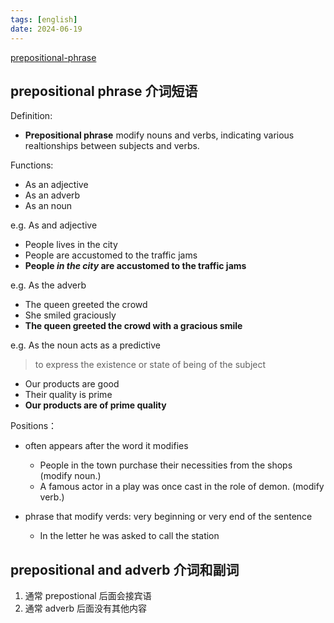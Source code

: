 ```yaml
---
tags: [english]
date: 2024-06-19
---
```


[prepositional-phrase](https://www.grammarly.com/blog/prepositional-phrase/) 

##  prepositional phrase 介词短语

Definition: 

  - **Prepositional phrase** modify nouns and verbs, indicating various realtionships between subjects and verbs.

Functions:

  - As an adjective
  - As an adverb
  - As an noun
 

e.g. As and adjective

  - People lives in the city
  - People are accustomed to the traffic jams
  - **People _in the city_ are accustomed to the traffic jams**


e.g. As the adverb

  - The queen greeted the crowd
  - She smiled graciously
  - **The queen greeted the crowd with a gracious smile**

e.g. As the noun acts as a predictive

> to express the existence or state of being of the subject

  - Our products are good
  - Their quality is prime
  - **Our products are of prime quality**

Positions： 

- often appears after the word it modifies

  - People in the town purchase their necessities from the shops (modify noun.)
  - A famous actor in a play was once cast in the role of demon. (modify verb.)

- phrase that modify verds: very beginning or very end of the sentence

  - In the letter he was asked to call the station

## prepositional and adverb 介词和副词

1. 通常 prepostional 后面会接宾语
2. 通常 adverb 后面没有其他内容
